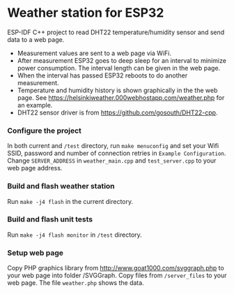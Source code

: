 # Weather station for ESP32
ESP-IDF C++ project to read DHT22 temperature/humidity sensor and send data to a web page.

- Measurement values are sent to a web page via WiFi.
- After measurement ESP32 goes to deep sleep for an interval to minimize power consumption. The interval length can be given in the web page.
- When the interval has passed ESP32 reboots to do another measurement.
- Temperature and humidity history is shown graphically in the the web page. See https://helsinkiweather.000webhostapp.com/weather.php for an example.
- DHT22 sensor driver is from https://github.com/gosouth/DHT22-cpp.

### Configure the project

In both current and `/test` directory, run `make menuconfig` and set your Wifi SSID, password and number of connection retries in `Example Configuration`. Change `SERVER_ADDRESS` in `weather_main.cpp` and `test_server.cpp` to your web page address.

### Build and flash weather station

Run `make -j4 flash` in the current directory.

### Build and flash unit tests

Run `make -j4 flash monitor` in `/test` directory.

### Setup web page

Copy PHP graphics library from http://www.goat1000.com/svggraph.php  to your web page into folder /SVGGraph. Copy files from `/server_files` to your web page. The file `weather.php` shows the data.

